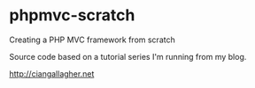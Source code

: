 phpmvc-scratch
==============

Creating a PHP MVC framework from scratch


Source code based on a tutorial series I'm running from my blog.

http://ciangallagher.net
